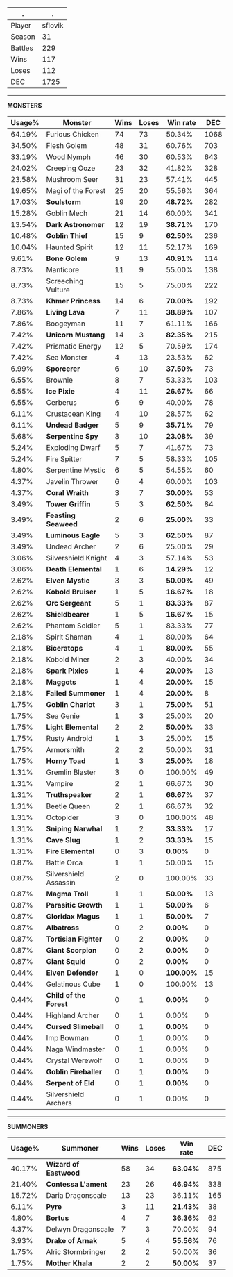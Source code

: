 .|.
|-|-
Player|sflovik
Season|31
Battles|229
Wins|117
Loses|112
DEC|1725

---
**MONSTERS**

Usage%|Monster|Wins|Loses|Win rate|DEC|
-|-|-|-|-|-|
64.19%|Furious Chicken|74|73|50.34%|1068|
34.50%|Flesh Golem|48|31|60.76%|703|
33.19%|Wood Nymph|46|30|60.53%|643|
24.02%|Creeping Ooze|23|32|41.82%|328|
23.58%|Mushroom Seer|31|23|57.41%|445|
19.65%|Magi of the Forest|25|20|55.56%|364|
17.03%|**Soulstorm**|19|20|**48.72%**|282|
15.28%|Goblin Mech|21|14|60.00%|341|
13.54%|**Dark Astronomer**|12|19|**38.71%**|170|
10.48%|**Goblin Thief**|15|9|**62.50%**|236|
10.04%|Haunted Spirit|12|11|52.17%|169|
9.61%|**Bone Golem**|9|13|**40.91%**|114|
8.73%|Manticore|11|9|55.00%|138|
8.73%|Screeching Vulture|15|5|75.00%|222|
8.73%|**Khmer Princess**|14|6|**70.00%**|192|
7.86%|**Living Lava**|7|11|**38.89%**|107|
7.86%|Boogeyman|11|7|61.11%|166|
7.42%|**Unicorn Mustang**|14|3|**82.35%**|215|
7.42%|Prismatic Energy|12|5|70.59%|174|
7.42%|Sea Monster|4|13|23.53%|62|
6.99%|**Sporcerer**|6|10|**37.50%**|73|
6.55%|Brownie|8|7|53.33%|103|
6.55%|**Ice Pixie**|4|11|**26.67%**|66|
6.55%|Cerberus|6|9|40.00%|78|
6.11%|Crustacean King|4|10|28.57%|62|
6.11%|**Undead Badger**|5|9|**35.71%**|79|
5.68%|**Serpentine Spy**|3|10|**23.08%**|39|
5.24%|Exploding Dwarf|5|7|41.67%|73|
5.24%|Fire Spitter|7|5|58.33%|105|
4.80%|Serpentine Mystic|6|5|54.55%|60|
4.37%|Javelin Thrower|6|4|60.00%|103|
4.37%|**Coral Wraith**|3|7|**30.00%**|53|
3.49%|**Tower Griffin**|5|3|**62.50%**|84|
3.49%|**Feasting Seaweed**|2|6|**25.00%**|33|
3.49%|**Luminous Eagle**|5|3|**62.50%**|87|
3.49%|Undead Archer|2|6|25.00%|29|
3.06%|Silvershield Knight|4|3|57.14%|53|
3.06%|**Death Elemental**|1|6|**14.29%**|12|
2.62%|**Elven Mystic**|3|3|**50.00%**|49|
2.62%|**Kobold Bruiser**|1|5|**16.67%**|18|
2.62%|**Orc Sergeant**|5|1|**83.33%**|87|
2.62%|**Shieldbearer**|1|5|**16.67%**|15|
2.62%|Phantom Soldier|5|1|83.33%|77|
2.18%|Spirit Shaman|4|1|80.00%|64|
2.18%|**Biceratops**|4|1|**80.00%**|55|
2.18%|Kobold Miner|2|3|40.00%|34|
2.18%|**Spark Pixies**|1|4|**20.00%**|13|
2.18%|**Maggots**|1|4|**20.00%**|15|
2.18%|**Failed Summoner**|1|4|**20.00%**|8|
1.75%|**Goblin Chariot**|3|1|**75.00%**|51|
1.75%|Sea Genie|1|3|25.00%|20|
1.75%|**Light Elemental**|2|2|**50.00%**|33|
1.75%|Rusty Android|1|3|25.00%|15|
1.75%|Armorsmith|2|2|50.00%|31|
1.75%|**Horny Toad**|1|3|**25.00%**|18|
1.31%|Gremlin Blaster|3|0|100.00%|49|
1.31%|Vampire|2|1|66.67%|30|
1.31%|**Truthspeaker**|2|1|**66.67%**|37|
1.31%|Beetle Queen|2|1|66.67%|32|
1.31%|Octopider|3|0|100.00%|48|
1.31%|**Sniping Narwhal**|1|2|**33.33%**|17|
1.31%|**Cave Slug**|1|2|**33.33%**|15|
1.31%|**Fire Elemental**|0|3|**0.00%**|0|
0.87%|Battle Orca|1|1|50.00%|15|
0.87%|Silvershield Assassin|2|0|100.00%|33|
0.87%|**Magma Troll**|1|1|**50.00%**|13|
0.87%|**Parasitic Growth**|1|1|**50.00%**|6|
0.87%|**Gloridax Magus**|1|1|**50.00%**|7|
0.87%|**Albatross**|0|2|**0.00%**|0|
0.87%|**Tortisian Fighter**|0|2|**0.00%**|0|
0.87%|**Giant Scorpion**|0|2|**0.00%**|0|
0.87%|**Giant Squid**|0|2|**0.00%**|0|
0.44%|**Elven Defender**|1|0|**100.00%**|15|
0.44%|Gelatinous Cube|1|0|100.00%|13|
0.44%|**Child of the Forest**|0|1|**0.00%**|0|
0.44%|Highland Archer|0|1|0.00%|0|
0.44%|**Cursed Slimeball**|0|1|**0.00%**|0|
0.44%|Imp Bowman|0|1|0.00%|0|
0.44%|Naga Windmaster|0|1|0.00%|0|
0.44%|Crystal Werewolf|0|1|0.00%|0|
0.44%|**Goblin Fireballer**|0|1|**0.00%**|0|
0.44%|**Serpent of Eld**|0|1|**0.00%**|0|
0.44%|Silvershield Archers|0|1|0.00%|0|

---
**SUMMONERS**

Usage%|Summoner|Wins|Loses|Win rate|DEC|
-|-|-|-|-|-|
40.17%|**Wizard of Eastwood**|58|34|**63.04%**|875|
21.40%|**Contessa L'ament**|23|26|**46.94%**|338|
15.72%|Daria Dragonscale|13|23|36.11%|165|
6.11%|**Pyre**|3|11|**21.43%**|38|
4.80%|**Bortus**|4|7|**36.36%**|62|
4.37%|Delwyn Dragonscale|7|3|70.00%|94|
3.93%|**Drake of Arnak**|5|4|**55.56%**|76|
1.75%|Alric Stormbringer|2|2|50.00%|36|
1.75%|**Mother Khala**|2|2|**50.00%**|37|
